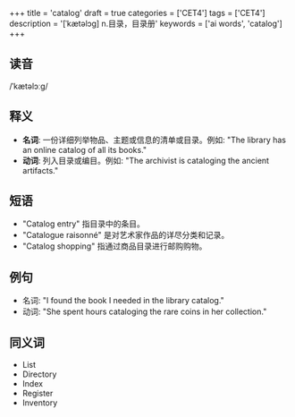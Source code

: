 +++
title = 'catalog'
draft = true
categories = ['CET4']
tags = ['CET4']
description = '[ˈkætəlɔg] n.目录，目录册'
keywords = ['ai words', 'catalog']
+++

## 读音
/ˈkætəlɔːg/

## 释义
- **名词**: 一份详细列举物品、主题或信息的清单或目录。例如: "The library has an online catalog of all its books."
- **动词**: 列入目录或编目。例如: "The archivist is cataloging the ancient artifacts."

## 短语
- "Catalog entry" 指目录中的条目。
- "Catalogue raisonné" 是对艺术家作品的详尽分类和记录。
- "Catalog shopping" 指通过商品目录进行邮购购物。

## 例句
- 名词: "I found the book I needed in the library catalog."
- 动词: "She spent hours cataloging the rare coins in her collection."

## 同义词
- List
- Directory
- Index
- Register
- Inventory
